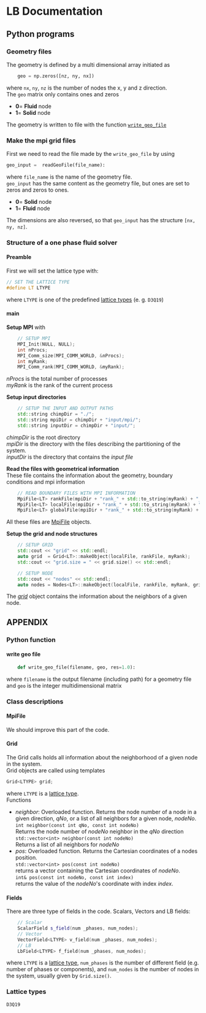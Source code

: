 # LB Documentation

## Python programs

### Geometry files
The geometry is defined by a multi dimensional array initiated as
```python
	geo = np.zeros([nz, ny, nx])
```
where ```nx```, ```ny```, ```nz``` is the number of nodes the x, y and z direction.  
The ```geo``` matrix only contains ones and zeros  

- __0__= __Fluid__ node
- __1__= __Solid__ node 

The geometry is written to file with the function [```write_geo_file```](#write-geo-file)

### Make the mpi grid files  
First we need to read the file made by the ```write_geo_file``` by using
```python
geo_input =  readGeoFile(file_name):
```
where ```file_name``` is the name of the geometry file.  
```geo_input``` has the same content as the geometry file, but ones are set to zeros and zeros to ones.  

- __0__= __Solid__ node
- __1__= __Fluid__ node  

The dimensions are also reversed, so that ```geo_input``` has the structure ```[nx, ny, nz]```.


### Structure of a one phase fluid solver

#### Preamble
First we will set the lattice type with:
```cpp
// SET THE LATTICE TYPE
#define LT LTYPE
```
where ```LTYPE``` is one of the predefined [lattice types](#lattice-types) (e. g. ```D3Q19```) 

#### main 
**Setup MPI** with
```cpp
    // SETUP MPI
    MPI_Init(NULL, NULL);
    int nProcs;
    MPI_Comm_size(MPI_COMM_WORLD, &nProcs);
    int myRank;
    MPI_Comm_rank(MPI_COMM_WORLD, &myRank);
```
_nProcs_ is the total number of processes  
_myRank_ is the rank of the current process  

**Setup input directories**  
```cpp
    // SETUP THE INPUT AND OUTPUT PATHS
    std::string chimpDir = "./";
    std::string mpiDir = chimpDir + "input/mpi/";
    std::string inputDir = chimpDir + "input/";
```
_chimpDir_ is the root directory  
_mpiDir_ is the directory with the files describing the partitioning of the system.  
_inputDir_ is the directory that contains the _input file_  

**Read the files with geometrical information**  
These file contains the information about the geometry, boundary conditions and mpi information
```cpp
    // READ BOUNDARY FILES WITH MPI INFORMATION
    MpiFile<LT> rankFile(mpiDir + "rank_" + std::to_string(myRank) + "_rank.mpi");
    MpiFile<LT> localFile(mpiDir + "rank_" + std::to_string(myRank) + "_local_labels.mpi");
    MpiFile<LT> globalFile(mpiDir + "rank_" + std::to_string(myRank) + "_global_labels.mpi");
```
All these files are [MpiFile](#mpifile) objects.

**Setup the grid and node structures**  
```cpp
    // SETUP GRID
    std::cout << "grid" << std::endl;
    auto grid  = Grid<LT>::makeObject(localFile, rankFile, myRank);
    std::cout << "grid.size = " << grid.size() << std::endl;

    // SETUP NODE
    std::cout << "nodes" << std::endl;
    auto nodes = Nodes<LT>::makeObject(localFile, rankFile, myRank, grid);
```
The [_grid_](#grid) object contains the information about the neighbors of a given node. 

## APPENDIX

### Python function
#### write geo file
```python
	def write_geo_file(filename, geo, res=1.0):
```
where ```filename``` is the output filename (including path) for a geometry file and ```geo```  is the integer multidimensional matrix
### Class descriptions
#### MpiFile 
We should improve this part of the code.


#### Grid 
The Grid calls holds all information about the neighborhood of a given node in the system.  
Grid objects are called using templates  
```cpp
Grid<LTYPE> grid;
```
where ```LTYPE``` is a [lattice type](#lattice-types).  
Functions

* _neighbor_: Overloaded function. Returns the node number of a node in a given direction, _qNo_, or a list of all neighbors for a given node, _nodeNo_.  
```int neighbor(const int qNo, const int nodeNo)```  
Returns the node number of _nodeNo_ neighbor in the _qNo_ direction  
```std::vector<int> neighbor(const int nodeNo)```  
Returns a list of all neighbors for _nodeNo_  
* _pos_: Overloaded function. Returns the Cartesian coordinates of a nodes position.  
```std::vector<int> pos(const int nodeNo)```  
returns a vector containing the Cartesian coordinates of _nodeNo_.  
```int& pos(const int nodeNo, const int index)```  
returns the value of the _nodeNo_'s coordinate with index _index_. 


#### Fields
There are three type of fields in the code. Scalars, Vectors and LB fields:
```cpp
	// Scalar
	ScalarField s_field(num _phases, num_nodes);
	// Vector
	VectorField<LTYPE> v_field(num _phases, num_nodes);
	// LB
	LbField<LTYPE> f_field(num _phases, num_nodes);
```
where ```LTYPE``` is a [lattice type](#lattice-types), ```num_phases``` is the number of different field (e.g. number of phases or components), and ```num_nodes``` is the number of nodes in the system, usually given by ```Grid.size()```.

### Lattice types
```D3Q19```